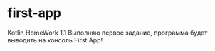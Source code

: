 # first-app
Kotlin HomeWork 1.1
Выполняю первое задание, программа будет выводить на консоль First App!
